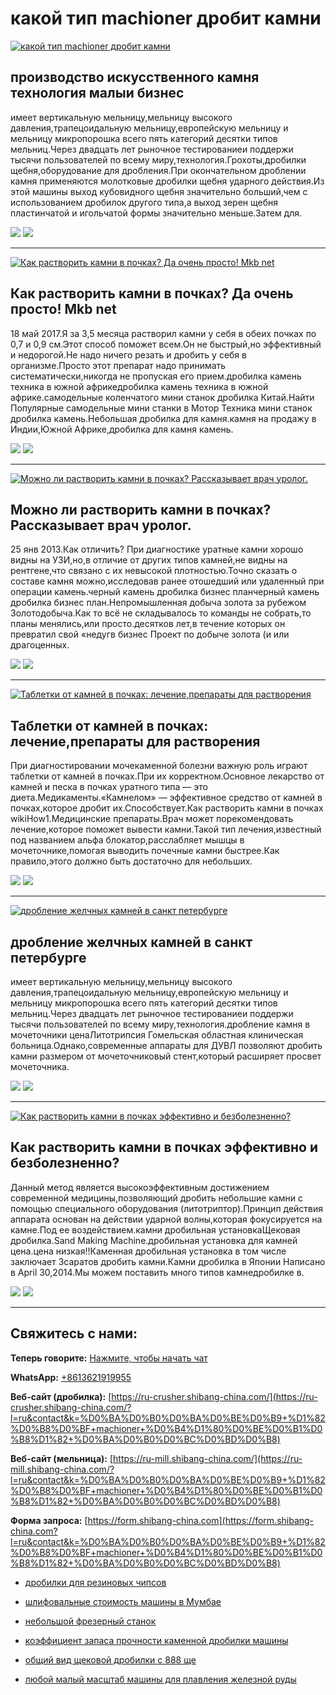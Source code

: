 # какой тип machioner дробит камни

<a href="https://swt.shibang-china.com/?n=lxq&l=ru&img&k=%D0%BA%D0%B0%D0%BA%D0%BE%D0%B9+%D1%82%D0%B8%D0%BF+machioner+%D0%B4%D1%80%D0%BE%D0%B1%D0%B8%D1%82+%D0%BA%D0%B0%D0%BC%D0%BD%D0%B8" target="_blank">![какой тип machioner дробит камни](http://static.shibang-china.com/all-800x300/1282.jpg)</a>

## производство искусственного камня технология малыи бизнес
имеет вертикальную мельницу,мельницу высокого давления,трапецоидальную мельницу,европейскую мельницу и мельницу микропорошка всего пять категорий десятки типов мельниц.Через двадцать лет рыночное тестированиеи поддержи тысячи пользователей по всему миру,технология.Грохоты,дробилки щебня,оборудование для дробления.При окончательном дроблении камня применяются молотковые дробилки щебня ударного действия.Из этой машины выход кубовидного щебня значительно больший,чем с использованием дробилок другого типа,а выход зерен щебня пластинчатой и игольчатой формы значительно меньше.Затем для.


<a href="https://whatsapp.shibangsoft.com/WhatsApp.php" target="_blank" title="WhatsApp">![](http://static.shibang-china.com/icon/whatsapp.png)</a> <a href="https://swt.shibang-china.com/?n=lxq&l=ru&icon&k=%D0%BA%D0%B0%D0%BA%D0%BE%D0%B9+%D1%82%D0%B8%D0%BF+machioner+%D0%B4%D1%80%D0%BE%D0%B1%D0%B8%D1%82+%D0%BA%D0%B0%D0%BC%D0%BD%D0%B8" target="_blank">![](http://static.shibang-china.com/icon/chat-ru.png)</a>

---

<a href="https://swt.shibang-china.com/?n=lxq&l=ru&img&k=%D0%BA%D0%B0%D0%BA%D0%BE%D0%B9+%D1%82%D0%B8%D0%BF+machioner+%D0%B4%D1%80%D0%BE%D0%B1%D0%B8%D1%82+%D0%BA%D0%B0%D0%BC%D0%BD%D0%B8" target="_blank">![Как растворить камни в почках? Да очень просто! Mkb net](http://static.shibang-china.com/all-800x300/859.jpg)</a>

## Как растворить камни в почках? Да очень просто! Mkb net
18 май 2017.Я за 3,5 месяца растворил камни у себя в обеих почках по 0,7 и 0,9 см.Этот способ поможет всем.Он не быстрый,но эффективный и недорогой.Не надо ничего резать и дробить у себя в организме.Просто этот препарат надо принимать систематически,никогда не пропуская его прием.дробилка камень техника в южной африкедробилка камень техника в южной африке.самодельные коленчатого мини станок дробилка Китай.Найти Популярные самодельные мини станки в Мотор Техника мини станок дробилка камень.Небольшая дробилка для камня.камня на продажу в Индии,Южной Африке,дробилка для камня камень.


<a href="https://whatsapp.shibangsoft.com/WhatsApp.php" target="_blank" title="WhatsApp">![](http://static.shibang-china.com/icon/whatsapp.png)</a> <a href="https://swt.shibang-china.com/?n=lxq&l=ru&icon&k=%D0%BA%D0%B0%D0%BA%D0%BE%D0%B9+%D1%82%D0%B8%D0%BF+machioner+%D0%B4%D1%80%D0%BE%D0%B1%D0%B8%D1%82+%D0%BA%D0%B0%D0%BC%D0%BD%D0%B8" target="_blank">![](http://static.shibang-china.com/icon/chat-ru.png)</a>

---

<a href="https://swt.shibang-china.com/?n=lxq&l=ru&img&k=%D0%BA%D0%B0%D0%BA%D0%BE%D0%B9+%D1%82%D0%B8%D0%BF+machioner+%D0%B4%D1%80%D0%BE%D0%B1%D0%B8%D1%82+%D0%BA%D0%B0%D0%BC%D0%BD%D0%B8" target="_blank">![Можно ли растворить камни в почках? Рассказывает врач уролог.](http://static.shibang-china.com/all-800x300/703.jpg)</a>

## Можно ли растворить камни в почках? Рассказывает врач уролог.
25 янв 2013.Как отличить? При диагностике уратные камни хорошо видны на УЗИ,но,в отличие от других типов камней,не видны на рентгене,что связано с их невысокой плотностью.Точно сказать о составе камня можно,исследовав ранее отошедший или удаленный при операции камень.черный камень дробилка бизнес планчерный камень дробилка бизнес план.Непромышленная добыча золота за рубежом Золотодобыча.Как то всё не складывалось то команды не собрать,то планы менялись,или просто.десятков лет,в течение которых он превратил свой «недугв бизнес Проект по добыче золота (и или драгоценных.


<a href="https://whatsapp.shibangsoft.com/WhatsApp.php" target="_blank" title="WhatsApp">![](http://static.shibang-china.com/icon/whatsapp.png)</a> <a href="https://swt.shibang-china.com/?n=lxq&l=ru&icon&k=%D0%BA%D0%B0%D0%BA%D0%BE%D0%B9+%D1%82%D0%B8%D0%BF+machioner+%D0%B4%D1%80%D0%BE%D0%B1%D0%B8%D1%82+%D0%BA%D0%B0%D0%BC%D0%BD%D0%B8" target="_blank">![](http://static.shibang-china.com/icon/chat-ru.png)</a>

---

<a href="https://swt.shibang-china.com/?n=lxq&l=ru&img&k=%D0%BA%D0%B0%D0%BA%D0%BE%D0%B9+%D1%82%D0%B8%D0%BF+machioner+%D0%B4%D1%80%D0%BE%D0%B1%D0%B8%D1%82+%D0%BA%D0%B0%D0%BC%D0%BD%D0%B8" target="_blank">![Таблетки от камней в почках: лечение,препараты для растворения](http://static.shibang-china.com/all-800x300/1025.jpg)</a>

## Таблетки от камней в почках: лечение,препараты для растворения
При диагностировании мочекаменной болезни важную роль играют таблетки от камней в почках.При их корректном.Основное лекарство от камней и песка в почках уратного типа — это диета.Медикаменты.«Камнелом» — эффективное средство от камней в почках,которое дробит их.Способствует.Как растворить камни в почках wikiHow1.Медицинские препараты.Врач может порекомендовать лечение,которое поможет вывести камни.Такой тип лечения,известный под названием альфа блокатор,расслабляет мышцы в мочеточнике,помогая выводить почечные камни быстрее.Как правило,этого должно быть достаточно для небольших.


<a href="https://whatsapp.shibangsoft.com/WhatsApp.php" target="_blank" title="WhatsApp">![](http://static.shibang-china.com/icon/whatsapp.png)</a> <a href="https://swt.shibang-china.com/?n=lxq&l=ru&icon&k=%D0%BA%D0%B0%D0%BA%D0%BE%D0%B9+%D1%82%D0%B8%D0%BF+machioner+%D0%B4%D1%80%D0%BE%D0%B1%D0%B8%D1%82+%D0%BA%D0%B0%D0%BC%D0%BD%D0%B8" target="_blank">![](http://static.shibang-china.com/icon/chat-ru.png)</a>

---

<a href="https://swt.shibang-china.com/?n=lxq&l=ru&img&k=%D0%BA%D0%B0%D0%BA%D0%BE%D0%B9+%D1%82%D0%B8%D0%BF+machioner+%D0%B4%D1%80%D0%BE%D0%B1%D0%B8%D1%82+%D0%BA%D0%B0%D0%BC%D0%BD%D0%B8" target="_blank">![дробление желчных камней в санкт петербурге](http://static.shibang-china.com/all-800x300/78.jpg)</a>

## дробление желчных камней в санкт петербурге
имеет вертикальную мельницу,мельницу высокого давления,трапецоидальную мельницу,европейскую мельницу и мельницу микропорошка всего пять категорий десятки типов мельниц.Через двадцать лет рыночное тестированиеи поддержи тысячи пользователей по всему миру,технология.дробление камня в мочеточники ценаЛитотрипсия Гомельская областная клиническая больница.Однако,современные аппараты для ДУВЛ позволяют дробить камни размером от мочеточниковый стент,который расширяет просвет мочеточника.


<a href="https://whatsapp.shibangsoft.com/WhatsApp.php" target="_blank" title="WhatsApp">![](http://static.shibang-china.com/icon/whatsapp.png)</a> <a href="https://swt.shibang-china.com/?n=lxq&l=ru&icon&k=%D0%BA%D0%B0%D0%BA%D0%BE%D0%B9+%D1%82%D0%B8%D0%BF+machioner+%D0%B4%D1%80%D0%BE%D0%B1%D0%B8%D1%82+%D0%BA%D0%B0%D0%BC%D0%BD%D0%B8" target="_blank">![](http://static.shibang-china.com/icon/chat-ru.png)</a>

---

<a href="https://swt.shibang-china.com/?n=lxq&l=ru&img&k=%D0%BA%D0%B0%D0%BA%D0%BE%D0%B9+%D1%82%D0%B8%D0%BF+machioner+%D0%B4%D1%80%D0%BE%D0%B1%D0%B8%D1%82+%D0%BA%D0%B0%D0%BC%D0%BD%D0%B8" target="_blank">![Как растворить камни в почках эффективно и безболезненно?](http://static.shibang-china.com/all-800x300/1280.jpg)</a>

## Как растворить камни в почках эффективно и безболезненно?
Данный метод является высокоэффективным достижением современной медицины,позволяющий дробить небольшие камни с помощью специального оборудования (литотриптор).Принцип действия аппарата основан на действии ударной волны,которая фокусируется на камне.Под ее воздействием.камни дробильная установкаЩековая дробилка.Sand Making Machine.дробильная установка для камней цена.цена низкая!!Каменная дробильная установка в том числе заключает 3саратов дробить камни.Камни дробилка в Японии Написано в April 30,2014.Мы можем поставить много типов камнедробилке в.


<a href="https://whatsapp.shibangsoft.com/WhatsApp.php" target="_blank" title="WhatsApp">![](http://static.shibang-china.com/icon/whatsapp.png)</a> <a href="https://swt.shibang-china.com/?l=ru&icon&k=%D0%BA%D0%B0%D0%BA%D0%BE%D0%B9+%D1%82%D0%B8%D0%BF+machioner+%D0%B4%D1%80%D0%BE%D0%B1%D0%B8%D1%82+%D0%BA%D0%B0%D0%BC%D0%BD%D0%B8" target="_blank">![](http://static.shibang-china.com/icon/chat-ru.png)</a>

---
## Свяжитесь с нами:

**Теперь говорите:** [Нажмите, чтобы начать чат](https://swt.shibang-china.com?l=ru&contact&k=%D0%BA%D0%B0%D0%BA%D0%BE%D0%B9+%D1%82%D0%B8%D0%BF+machioner+%D0%B4%D1%80%D0%BE%D0%B1%D0%B8%D1%82+%D0%BA%D0%B0%D0%BC%D0%BD%D0%B8)

**WhatsApp:**  [+8613621919955](https://whatsapp.shibangsoft.com/WhatsApp.php)

**Веб-сайт (дробилка):** [https://ru-crusher.shibang-china.com/](https://ru-crusher.shibang-china.com/?l=ru&contact&k=%D0%BA%D0%B0%D0%BA%D0%BE%D0%B9+%D1%82%D0%B8%D0%BF+machioner+%D0%B4%D1%80%D0%BE%D0%B1%D0%B8%D1%82+%D0%BA%D0%B0%D0%BC%D0%BD%D0%B8)

**Веб-сайт (мельница):** [https://ru-mill.shibang-china.com/](https://ru-mill.shibang-china.com/?l=ru&contact&k=%D0%BA%D0%B0%D0%BA%D0%BE%D0%B9+%D1%82%D0%B8%D0%BF+machioner+%D0%B4%D1%80%D0%BE%D0%B1%D0%B8%D1%82+%D0%BA%D0%B0%D0%BC%D0%BD%D0%B8)

**Форма запроса:** [https://form.shibang-china.com](https://form.shibang-china.com?l=ru&contact&k=%D0%BA%D0%B0%D0%BA%D0%BE%D0%B9+%D1%82%D0%B8%D0%BF+machioner+%D0%B4%D1%80%D0%BE%D0%B1%D0%B8%D1%82+%D0%BA%D0%B0%D0%BC%D0%BD%D0%B8)

* [дробилки для резиновых чипсов](../54/%D0%B4%D1%80%D0%BE%D0%B1%D0%B8%D0%BB%D0%BA%D0%B8%20%D0%B4%D0%BB%D1%8F%20%D1%80%D0%B5%D0%B7%D0%B8%D0%BD%D0%BE%D0%B2%D1%8B%D1%85%20%D1%87%D0%B8%D0%BF%D1%81%D0%BE%D0%B2.md)

* [шлифовальные стоимость машины в Мумбае](../57/%D1%88%D0%BB%D0%B8%D1%84%D0%BE%D0%B2%D0%B0%D0%BB%D1%8C%D0%BD%D1%8B%D0%B5%20%D1%81%D1%82%D0%BE%D0%B8%D0%BC%D0%BE%D1%81%D1%82%D1%8C%20%D0%BC%D0%B0%D1%88%D0%B8%D0%BD%D1%8B%20%D0%B2%20%D0%9C%D1%83%D0%BC%D0%B1%D0%B0%D0%B5.md)

* [небольшой фрезерный станок](../55/%D0%BD%D0%B5%D0%B1%D0%BE%D0%BB%D1%8C%D1%88%D0%BE%D0%B9%20%D1%84%D1%80%D0%B5%D0%B7%D0%B5%D1%80%D0%BD%D1%8B%D0%B9%20%D1%81%D1%82%D0%B0%D0%BD%D0%BE%D0%BA.md)

* [коэффициент запаса прочности каменной дробилки машины](../57/%D0%BA%D0%BE%D1%8D%D1%84%D1%84%D0%B8%D1%86%D0%B8%D0%B5%D0%BD%D1%82%20%D0%B7%D0%B0%D0%BF%D0%B0%D1%81%D0%B0%20%D0%BF%D1%80%D0%BE%D1%87%D0%BD%D0%BE%D1%81%D1%82%D0%B8%20%D0%BA%D0%B0%D0%BC%D0%B5%D0%BD%D0%BD%D0%BE%D0%B9%20%D0%B4%D1%80%D0%BE%D0%B1%D0%B8%D0%BB%D0%BA%D0%B8%20%D0%BC%D0%B0%D1%88%D0%B8%D0%BD%D1%8B.md)

* [общий вид щековой дробилки с 888 ще](../60/%D0%BE%D0%B1%D1%89%D0%B8%D0%B9%20%D0%B2%D0%B8%D0%B4%20%D1%89%D0%B5%D0%BA%D0%BE%D0%B2%D0%BE%D0%B9%20%D0%B4%D1%80%D0%BE%D0%B1%D0%B8%D0%BB%D0%BA%D0%B8%20%D1%81%20888%20%D1%89%D0%B5.md)

* [любой малый масштаб машины для плавления железной руды](../57/%D0%BB%D1%8E%D0%B1%D0%BE%D0%B9%20%D0%BC%D0%B0%D0%BB%D1%8B%D0%B9%20%D0%BC%D0%B0%D1%81%D1%88%D1%82%D0%B0%D0%B1%20%D0%BC%D0%B0%D1%88%D0%B8%D0%BD%D1%8B%20%D0%B4%D0%BB%D1%8F%20%D0%BF%D0%BB%D0%B0%D0%B2%D0%BB%D0%B5%D0%BD%D0%B8%D1%8F%20%D0%B6%D0%B5%D0%BB%D0%B5%D0%B7%D0%BD%D0%BE%D0%B9%20%D1%80%D1%83%D0%B4%D1%8B.md)
